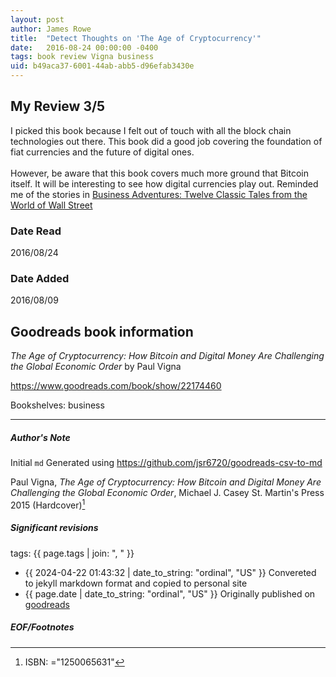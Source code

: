 ```yaml
---
layout: post
author: James Rowe
title:  "Detect Thoughts on 'The Age of Cryptocurrency'"
date:   2016-08-24 00:00:00 -0400
tags: book review Vigna business
uid: b49aca37-6001-44ab-abb5-d96efab3430e
---
```


<!-- highly dependent on how you personally use jekyll templates, and how you want this to show up -->
<!-- escape any jekyll keys with double brackets -->

## My Review 3/5

I picked this book because I felt out of touch with all the block chain technologies out there. This book did a good job covering the foundation of fiat currencies and the future of digital ones.<br/><br/>However, be aware that this book covers much more ground that Bitcoin itself. It will be interesting to see how digital currencies play out. Reminded me of the stories in [Business Adventures: Twelve Classic Tales from the World of Wall Street](https://www.goodreads.com/book/show/22710212)

### Date Read
2016/08/24

### Date Added
2016/08/09

## Goodreads book information

*The Age of Cryptocurrency: How Bitcoin and Digital Money Are Challenging the Global Economic Order* by Paul Vigna

https://www.goodreads.com/book/show/22174460

Bookshelves: business

---

##### Author's Note

Initial `md` Generated using https://github.com/jsr6720/goodreads-csv-to-md

Paul Vigna, *The Age of Cryptocurrency: How Bitcoin and Digital Money Are Challenging the Global Economic Order*, Michael J. Casey St. Martin's Press 2015 (Hardcover)[^1]

##### Significant revisions

tags: {{ page.tags | join: ", " }} <!-- todo move this somewhere -->

- {{ 2024-04-22 01:43:32 | date_to_string: "ordinal", "US" }} Convereted to jekyll markdown format and copied to personal site
- {{ page.date | date_to_string: "ordinal", "US" }} Originally published on [goodreads](https://www.goodreads.com)

##### EOF/Footnotes

[^1]: ISBN: ="1250065631"